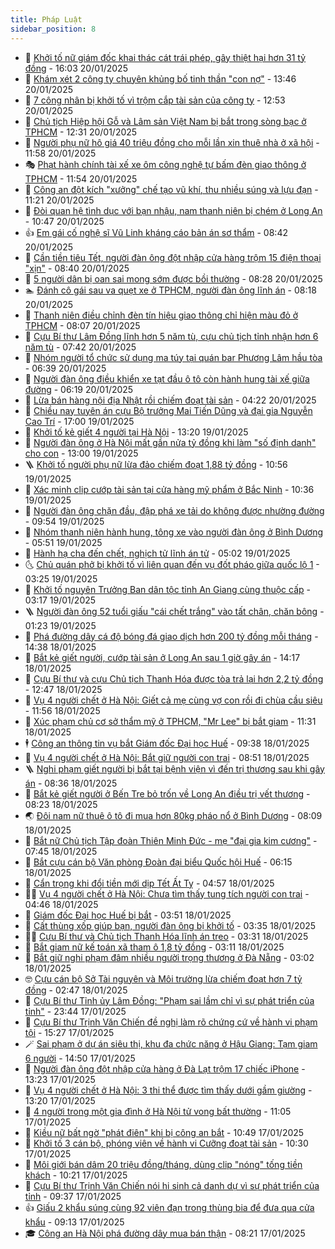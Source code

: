 ```yaml
---
title: Pháp Luật
sidebar_position: 8
---
```


<!-- dantri-phap-luat:START -->
- 🌊 [Khởi tố nữ giám đốc khai thác cát trái phép, gây thiệt hại hơn 31 tỷ đồng](https://dantri.com.vn/phap-luat/khoi-to-nu-giam-doc-khai-thac-cat-trai-phep-gay-thiet-hai-hon-31-ty-dong-20250120221207755.htm) - 16:03 20/01/2025
- 🐲 [Khám xét 2 công ty chuyên khủng bố tinh thần &quot;con nợ&quot;](https://dantri.com.vn/phap-luat/kham-xet-2-cong-ty-chuyen-khung-bo-tinh-than-con-no-20250120202108426.htm) - 13:46 20/01/2025
- 🌁 [7 công nhân bị khởi tố vì trộm cắp tài sản của công ty](https://dantri.com.vn/phap-luat/7-cong-nhan-bi-khoi-to-vi-trom-cap-tai-san-cua-cong-ty-20250120192808716.htm) - 12:53 20/01/2025
- 🎃 [Chủ tịch Hiệp hội Gỗ và Lâm sản Việt Nam bị bắt trong sòng bạc ở TPHCM](https://dantri.com.vn/phap-luat/chu-tich-hiep-hoi-go-va-lam-san-viet-nam-bi-bat-trong-song-bac-o-tphcm-20250120192322127.htm) - 12:31 20/01/2025
- 🦅 [Người phụ nữ hô giá 40 triệu đồng cho mỗi lần xin thuê nhà ở xã hội](https://dantri.com.vn/phap-luat/nguoi-phu-nu-ho-gia-40-trieu-dong-cho-moi-lan-xin-thue-nha-o-xa-hoi-20250120183605427.htm) - 11:58 20/01/2025
- 🎭 [Phạt hành chính tài xế xe ôm công nghệ tự bấm đèn giao thông ở TPHCM](https://dantri.com.vn/phap-luat/phat-hanh-chinh-tai-xe-xe-om-cong-nghe-tu-bam-den-giao-thong-o-tphcm-20250120183540929.htm) - 11:54 20/01/2025
- 🤗 [Công an đột kích &quot;xưởng&quot; chế tạo vũ khí, thu nhiều súng và lựu đạn](https://dantri.com.vn/phap-luat/cong-an-dot-kich-xuong-che-tao-vu-khi-thu-nhieu-sung-va-luu-dan-20250120175003717.htm) - 11:21 20/01/2025
- 🚀 [Đòi quan hệ tình dục với bạn nhậu, nam thanh niên bị chém ở Long An](https://dantri.com.vn/phap-luat/doi-quan-he-tinh-duc-voi-ban-nhau-nam-thanh-nien-bi-chem-o-long-an-20250120164616523.htm) - 10:47 20/01/2025
- 👍 [Em gái cố nghệ sĩ Vũ Linh kháng cáo bản án sơ thẩm](https://dantri.com.vn/phap-luat/em-gai-co-nghe-si-vu-linh-khang-cao-ban-an-so-tham-20250120144937866.htm) - 08:42 20/01/2025
- 🧐 [Cần tiền tiêu Tết, người đàn ông đột nhập cửa hàng trộm 15 điện thoại &quot;xịn&quot;](https://dantri.com.vn/phap-luat/can-tien-tieu-tet-nguoi-dan-ong-dot-nhap-cua-hang-trom-15-dien-thoai-xin-20250120150233463.htm) - 08:40 20/01/2025
- 🫶 [5 người dân bị oan sai mong sớm được bồi thường](https://dantri.com.vn/phap-luat/5-nguoi-dan-bi-oan-sai-mong-som-duoc-boi-thuong-20250120144341841.htm) - 08:28 20/01/2025
- 🏊 [Đánh cô gái sau va quẹt xe ở TPHCM, người đàn ông lĩnh án](https://dantri.com.vn/phap-luat/danh-co-gai-sau-va-quet-xe-o-tphcm-nguoi-dan-ong-linh-an-20250120150558246.htm) - 08:18 20/01/2025
- 🌋 [Thanh niên điều chỉnh đèn tín hiệu giao thông chỉ hiện màu đỏ ở TPHCM](https://dantri.com.vn/phap-luat/thanh-nien-dieu-chinh-den-tin-hieu-giao-thong-chi-hien-mau-do-o-tphcm-20250120143003642.htm) - 08:07 20/01/2025
- 👹 [Cựu Bí thư Lâm Đồng lĩnh hơn 5 năm tù, cựu chủ tịch tỉnh nhận hơn 6 năm tù](https://dantri.com.vn/phap-luat/cuu-bi-thu-lam-dong-linh-hon-5-nam-tu-cuu-chu-tich-tinh-nhan-hon-6-nam-tu-20250120135951657.htm) - 07:42 20/01/2025
- 🫣 [Nhóm người tổ chức sử dụng ma túy tại quán bar Phương Lâm hầu tòa](https://dantri.com.vn/phap-luat/nhom-nguoi-to-chuc-su-dung-ma-tuy-tai-quan-bar-phuong-lam-hau-toa-20250120125816283.htm) - 06:39 20/01/2025
- 🎃 [Người đàn ông điều khiển xe tạt đầu ô tô còn hành hung tài xế giữa đường](https://dantri.com.vn/phap-luat/nguoi-dan-ong-dieu-khien-xe-tat-dau-o-to-con-hanh-hung-tai-xe-giua-duong-20250120123208342.htm) - 06:19 20/01/2025
- 🌝 [Lừa bán hàng nội địa Nhật rồi chiếm đoạt tài sản](https://dantri.com.vn/phap-luat/lua-ban-hang-noi-dia-nhat-roi-chiem-doat-tai-san-20250120105157898.htm) - 04:22 20/01/2025
- 🚀 [Chiều nay tuyên án cựu Bộ trưởng Mai Tiến Dũng và đại gia Nguyễn Cao Trí](https://dantri.com.vn/phap-luat/chieu-nay-tuyen-an-cuu-bo-truong-mai-tien-dung-va-dai-gia-nguyen-cao-tri-20250119224100759.htm) - 17:00 19/01/2025
- 🥷 [Khởi tố kẻ giết 4 người tại Hà Nội](https://dantri.com.vn/phap-luat/khoi-to-ke-giet-4-nguoi-tai-ha-noi-20250119202033003.htm) - 13:20 19/01/2025
- 👺 [Người đàn ông ở Hà Nội mất gần nửa tỷ đồng khi làm &quot;số định danh&quot; cho con](https://dantri.com.vn/phap-luat/nguoi-dan-ong-o-ha-noi-mat-gan-nua-ty-dong-khi-lam-so-dinh-danh-cho-con-20250119191738950.htm) - 13:00 19/01/2025
- 🪜 [Khởi tố người phụ nữ lừa đảo chiếm đoạt 1,88 tỷ đồng](https://dantri.com.vn/phap-luat/khoi-to-nguoi-phu-nu-lua-dao-chiem-doat-188-ty-dong-20250119174728436.htm) - 10:56 19/01/2025
- 🦄 [Xác minh clip cướp tài sản tại cửa hàng mỹ phẩm ở Bắc Ninh](https://dantri.com.vn/phap-luat/xac-minh-clip-cuop-tai-san-tai-cua-hang-my-pham-o-bac-ninh-20250119173118137.htm) - 10:36 19/01/2025
- 🦍 [Người đàn ông chặn đầu, đập phá xe tải do không được nhường đường](https://dantri.com.vn/phap-luat/nguoi-dan-ong-chan-dau-dap-pha-xe-tai-do-khong-duoc-nhuong-duong-20250119162230561.htm) - 09:54 19/01/2025
- 🌁 [Nhóm thanh niên hành hung, tông xe vào người đàn ông ở Bình Dương](https://dantri.com.vn/phap-luat/nhom-thanh-nien-hanh-hung-tong-xe-vao-nguoi-dan-ong-o-binh-duong-20250119115927548.htm) - 05:51 19/01/2025
- 💯 [Hành hạ cha đến chết, nghịch tử lĩnh án tử](https://dantri.com.vn/phap-luat/hanh-ha-cha-den-chet-nghich-tu-linh-an-tu-20250119093357475.htm) - 05:02 19/01/2025
- 🌜 [Chủ quán phở bị khởi tố vì liên quan đến vụ đốt pháo giữa quốc lộ 1](https://dantri.com.vn/phap-luat/chu-quan-pho-bi-khoi-to-vi-lien-quan-den-vu-dot-phao-giua-quoc-lo-1-20250119094053872.htm) - 03:25 19/01/2025
- 👹 [Khởi tố nguyên Trưởng Ban dân tộc tỉnh An Giang cùng thuộc cấp](https://dantri.com.vn/phap-luat/khoi-to-nguyen-truong-ban-dan-toc-tinh-an-giang-cung-thuoc-cap-20250119094137144.htm) - 03:17 19/01/2025
- 🪜 [Người đàn ông 52 tuổi giấu &quot;cái chết trắng&quot; vào tất chân, chăn bông](https://dantri.com.vn/phap-luat/nguoi-dan-ong-52-tuoi-giau-cai-chet-trang-vao-tat-chan-chan-bong-20250119080218604.htm) - 01:23 19/01/2025
- 🦩 [Phá đường dây cá độ bóng đá giao dịch hơn 200 tỷ đồng mỗi tháng](https://dantri.com.vn/phap-luat/pha-duong-day-ca-do-bong-da-giao-dich-hon-200-ty-dong-moi-thang-20250118202453264.htm) - 14:38 18/01/2025
- 💂 [Bắt kẻ giết người, cướp tài sản ở Long An sau 1 giờ gây án](https://dantri.com.vn/phap-luat/bat-ke-giet-nguoi-cuop-tai-san-o-long-an-sau-1-gio-gay-an-20250118210905084.htm) - 14:17 18/01/2025
- 💃 [Cựu Bí thư và cựu Chủ tịch Thanh Hóa được tòa trả lại hơn 2,2 tỷ đồng](https://dantri.com.vn/phap-luat/cuu-bi-thu-va-cuu-chu-tich-thanh-hoa-duoc-toa-tra-lai-hon-22-ty-dong-20250118192710972.htm) - 12:47 18/01/2025
- 🧐 [Vụ 4 người chết ở Hà Nội: Giết cả mẹ cùng vợ con rồi đi chùa cầu siêu](https://dantri.com.vn/phap-luat/vu-4-nguoi-chet-o-ha-noi-giet-ca-me-cung-vo-con-roi-di-chua-cau-sieu-20250118185449355.htm) - 11:56 18/01/2025
- 🤗 [Xúc phạm chủ cơ sở thẩm mỹ ở TPHCM, &quot;Mr Lee&quot; bị bắt giam](https://dantri.com.vn/phap-luat/xuc-pham-chu-co-so-tham-my-o-tphcm-mr-lee-bi-bat-giam-20250118181621650.htm) - 11:31 18/01/2025
- 🕴 [Công an thông tin vụ bắt Giám đốc Đại học Huế](https://dantri.com.vn/phap-luat/cong-an-thong-tin-vu-bat-giam-doc-dai-hoc-hue-20250118161929210.htm) - 09:38 18/01/2025
- 🐎 [Vụ 4 người chết ở Hà Nội: Bắt giữ người con trai](https://dantri.com.vn/phap-luat/vu-4-nguoi-chet-o-ha-noi-bat-giu-nguoi-con-trai-20250118154714564.htm) - 08:51 18/01/2025
- 🪜 [Nghi phạm giết người bị bắt tại bệnh viện vì đến trị thương sau khi gây án](https://dantri.com.vn/phap-luat/nghi-pham-giet-nguoi-bi-bat-tai-benh-vien-vi-den-tri-thuong-sau-khi-gay-an-20250118120622830.htm) - 08:36 18/01/2025
- 🤭 [Bắt kẻ giết người ở Bến Tre bỏ trốn về Long An điều trị vết thương](https://dantri.com.vn/phap-luat/bat-ke-giet-nguoi-o-ben-tre-bo-tron-ve-long-an-dieu-tri-vet-thuong-20250118151549021.htm) - 08:23 18/01/2025
- 🌏 [Đôi nam nữ thuê ô tô đi mua hơn 80kg pháo nổ ở Bình Dương](https://dantri.com.vn/phap-luat/doi-nam-nu-thue-o-to-di-mua-hon-80kg-phao-no-o-binh-duong-20250118145519696.htm) - 08:09 18/01/2025
- 🎃 [Bắt nữ Chủ tịch Tập đoàn Thiên Minh Đức - mẹ &quot;đại gia kim cương&quot;](https://dantri.com.vn/phap-luat/bat-nu-chu-tich-tap-doan-thien-minh-duc-me-dai-gia-kim-cuong-20250118144611679.htm) - 07:45 18/01/2025
- 🗽 [Bắt cựu cán bộ Văn phòng Đoàn đại biểu Quốc hội Huế](https://dantri.com.vn/phap-luat/bat-cuu-can-bo-van-phong-doan-dai-bieu-quoc-hoi-hue-20250118120636790.htm) - 06:15 18/01/2025
- 🌁 [Cẩn trọng khi đổi tiền mới dịp Tết Ất Tỵ](https://dantri.com.vn/phap-luat/can-trong-khi-doi-tien-moi-dip-tet-at-ty-20250118110847853.htm) - 04:57 18/01/2025
- 🧑‍💻 [Vụ 4 người chết ở Hà Nội: Chưa tìm thấy tung tích người con trai](https://dantri.com.vn/phap-luat/vu-4-nguoi-chet-o-ha-noi-chua-tim-thay-tung-tich-nguoi-con-trai-20250118114125734.htm) - 04:46 18/01/2025
- 🌮 [Giám đốc Đại học Huế bị bắt](https://dantri.com.vn/phap-luat/giam-doc-dai-hoc-hue-bi-bat-20250118104107568.htm) - 03:51 18/01/2025
- 🤗 [Cất thùng xốp giúp bạn, người đàn ông bị khởi tố](https://dantri.com.vn/phap-luat/cat-thung-xop-giup-ban-nguoi-dan-ong-bi-khoi-to-20250118100941671.htm) - 03:35 18/01/2025
- 👨‍🏫 [Cựu Bí thư và Chủ tịch Thanh Hóa lĩnh án treo](https://dantri.com.vn/phap-luat/cuu-bi-thu-va-chu-tich-thanh-hoa-linh-an-treo-20250117225643481.htm) - 03:31 18/01/2025
- 🎉 [Bắt giam nữ kế toán xã tham ô 1,8 tỷ đồng](https://dantri.com.vn/phap-luat/bat-giam-nu-ke-toan-xa-tham-o-18-ty-dong-20250118093141589.htm) - 03:11 18/01/2025
- 🤗 [Bắt giữ nghi phạm đâm nhiều người trọng thương ở Đà Nẵng](https://dantri.com.vn/phap-luat/bat-giu-nghi-pham-dam-nhieu-nguoi-trong-thuong-o-da-nang-20250118094944415.htm) - 03:02 18/01/2025
- 🤓 [Cựu cán bộ Sở Tài nguyên và Môi trường lừa chiếm đoạt hơn 7 tỷ đồng](https://dantri.com.vn/phap-luat/cuu-can-bo-so-tai-nguyen-va-moi-truong-lua-chiem-doat-hon-7-ty-dong-20250118091704674.htm) - 02:47 18/01/2025
- 👹 [Cựu Bí thư Tỉnh ủy Lâm Đồng: &quot;Phạm sai lầm chỉ vì sự phát triển của tỉnh&quot;](https://dantri.com.vn/phap-luat/cuu-bi-thu-tinh-uy-lam-dong-pham-sai-lam-chi-vi-su-phat-trien-cua-tinh-20250118004427142.htm) - 23:44 17/01/2025
- 🐘 [Cựu Bí thư Trịnh Văn Chiến đề nghị làm rõ chứng cứ về hành vi phạm tội](https://dantri.com.vn/phap-luat/cuu-bi-thu-trinh-van-chien-de-nghi-lam-ro-chung-cu-ve-hanh-vi-pham-toi-20250117213332600.htm) - 15:27 17/01/2025
- 🪄 [Sai phạm ở dự án siêu thị, khu đa chức năng ở Hậu Giang: Tạm giam 6 người](https://dantri.com.vn/phap-luat/sai-pham-o-du-an-sieu-thi-khu-da-chuc-nang-o-hau-giang-tam-giam-6-nguoi-20250117213924372.htm) - 14:50 17/01/2025
- 💄 [Người đàn ông đột nhập cửa hàng ở Đà Lạt trộm 17 chiếc iPhone](https://dantri.com.vn/phap-luat/nguoi-dan-ong-dot-nhap-cua-hang-o-da-lat-trom-17-chiec-iphone-20250117192511982.htm) - 13:23 17/01/2025
- 🐎 [Vụ 4 người chết ở Hà Nội: 3 thi thể được tìm thấy dưới gầm giường](https://dantri.com.vn/phap-luat/vu-4-nguoi-chet-o-ha-noi-3-thi-the-duoc-tim-thay-duoi-gam-giuong-20250117200257550.htm) - 13:20 17/01/2025
- 💯 [4 người trong một gia đình ở Hà Nội tử vong bất thường](https://dantri.com.vn/phap-luat/4-nguoi-trong-mot-gia-dinh-o-ha-noi-tu-vong-bat-thuong-20250117175052090.htm) - 11:05 17/01/2025
- 💯 [Kiều nữ bất ngờ &quot;phát điên&quot; khi bị công an bắt](https://dantri.com.vn/phap-luat/kieu-nu-bat-ngo-phat-dien-khi-bi-cong-an-bat-20250117173006831.htm) - 10:49 17/01/2025
- 🌈 [Khởi tố 3 cán bộ, phóng viên về hành vi Cưỡng đoạt tài sản](https://dantri.com.vn/phap-luat/khoi-to-3-can-bo-phong-vien-ve-hanh-vi-cuong-doat-tai-san-20250117170846448.htm) - 10:30 17/01/2025
- 🧠 [Môi giới bán dâm 20 triệu đồng/tháng, dùng clip &quot;nóng&quot; tống tiền khách](https://dantri.com.vn/phap-luat/moi-gioi-ban-dam-20-trieu-dongthang-dung-clip-nong-tong-tien-khach-20250117165016799.htm) - 10:21 17/01/2025
- 🌈 [Cựu Bí thư Trịnh Văn Chiến nói hi sinh cả danh dự vì sự phát triển của tỉnh](https://dantri.com.vn/phap-luat/cuu-bi-thu-trinh-van-chien-noi-hi-sinh-ca-danh-du-vi-su-phat-trien-cua-tinh-20250117160856921.htm) - 09:37 17/01/2025
- 👍 [Giấu 2 khẩu súng cùng 92 viên đạn trong thùng bia để đưa qua cửa khẩu](https://dantri.com.vn/phap-luat/giau-2-khau-sung-cung-92-vien-dan-trong-thung-bia-de-dua-qua-cua-khau-20250117160048044.htm) - 09:13 17/01/2025
- 🎓 [Công an Hà Nội phá đường dây mua bán thận](https://dantri.com.vn/phap-luat/cong-an-ha-noi-pha-duong-day-mua-ban-than-20250117151255775.htm) - 08:21 17/01/2025<!-- dantri-phap-luat:END -->
